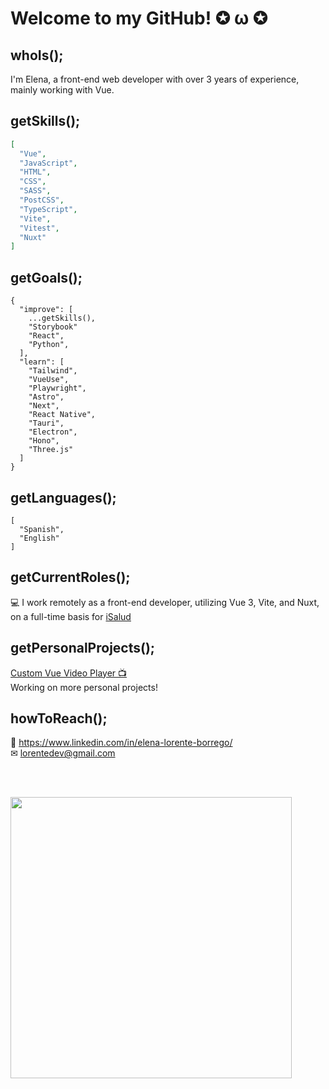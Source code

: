 # Welcome to my GitHub! ✪ ω ✪

## whoIs();

I'm Elena, a front-end web developer with over 3 years of experience, mainly working with Vue.

## getSkills();

```JSON
[
  "Vue",
  "JavaScript",
  "HTML",
  "CSS",
  "SASS",
  "PostCSS",
  "TypeScript",
  "Vite",
  "Vitest",
  "Nuxt"
]
```

## getGoals();

```JS
{
  "improve": [
    ...getSkills(),
    "Storybook"
    "React",
    "Python",
  ],
  "learn": [
    "Tailwind",
    "VueUse",
    "Playwright",
    "Astro",
    "Next",
    "React Native",
    "Tauri",
    "Electron",
    "Hono",
    "Three.js"
  ]
}
```

## getLanguages();

```JS
[
  "Spanish",
  "English"
]
```

## getCurrentRoles();

💻 I work remotely as a front-end developer, utilizing Vue 3, Vite, and Nuxt, on a full-time basis for [iSalud](https://www.doctori.com/)  

## getPersonalProjects();
[Custom Vue Video Player 📺](https://github.com/LorenteDev/vue-video-player)  
Working on more personal projects!

## howToReach();

🔗 https://www.linkedin.com/in/elena-lorente-borrego/  
✉ lorentedev@gmail.com  
  
<br />
<br />

[<img src="https://raw.githubusercontent.com/cat-milk/Anime-Girls-Holding-Programming-Books/master/VueJS/Renge_Miyauchi_VueJS.png" height="450" />](https://github.com/cat-milk/Anime-Girls-Holding-Programming-Books)
